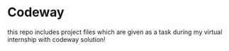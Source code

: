 # Codeway
this repo includes project files which are given as a task during my virtual internship with codeway solution!
